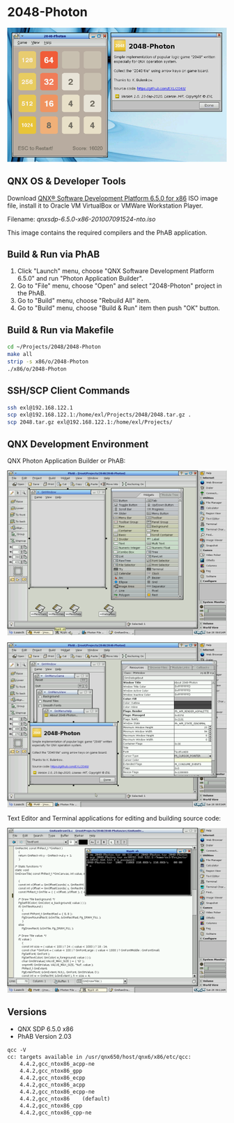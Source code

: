 2048-Photon
===========

![2048-Photon QNX Screenshot](../image/2048-Photon-QNX-Screenshot.png)

## QNX OS & Developer Tools

Download [QNX® Software Development Platform 6.5.0 for x86](http://myqnx.com/download/feature.html?programid=23647) ISO image file, install it to Oracle VM VirtualBox or VMWare Workstation Player.

Filename: *qnxsdp-6.5.0-x86-201007091524-nto.iso*

This image contains the required compilers and the PhAB application.

## Build & Run via PhAB

1. Click "Launch" menu, choose "QNX Software Development Platform 6.5.0" and run "Photon Application Builder".
2. Go to "File" menu, choose "Open" and select "2048-Photon" project in the PhAB.
3. Go to "Build" menu, choose "Rebuild All" item.
4. Go to "Build" menu, choose "Build & Run" item then push "OK" button.

## Build & Run via Makefile

```sh
cd ~/Projects/2048/2048-Photon
make all
strip -s x86/o/2048-Photon
./x86/o/2048-Photon
```
## SSH/SCP Client Commands

```sh
ssh exl@192.168.122.1
scp exl@192.168.122.1:/home/exl/Projects/2048/2048.tar.gz .
scp 2048.tar.gz exl@192.168.122.1:/home/exl/Projects/
```

## QNX Development Environment

QNX Photon Application Builder or PhAB:

![PhAB QNX Screenshot 1](../image/PhAB-QNX-Screenshot1.png)

![PhAB QNX Screenshot 2](../image/PhAB-QNX-Screenshot2.png)

Text Editor and Terminal applications for editing and building source code:

![Text Editor & Terminal QNX Screenshot](../image/TextEditor-Terminal-QNX-Screenshot.png)

## Versions

* QNX SDP 6.5.0 x86
* PhAB Version 2.03

```
qcc -V
cc: targets available in /usr/qnx650/host/qnx6/x86/etc/qcc:
	4.4.2,gcc_ntox86_acpp-ne
	4.4.2,gcc_ntox86_gpp
	4.4.2,gcc_ntox86_ecpp
	4.4.2,gcc_ntox86_acpp
	4.4.2,gcc_ntox86_ecpp-ne
	4.4.2,gcc_ntox86	(default)
	4.4.2,gcc_ntox86_cpp
	4.4.2,gcc_ntox86_cpp-ne
```
